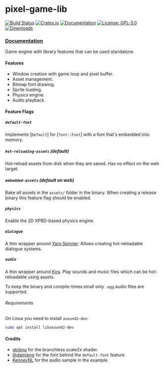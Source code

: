 # pixel-game-lib

[![Build Status](https://github.com/tversteeg/pixel-game-lib/workflows/CI/badge.svg)](https://github.com/tversteeg/pixel-game-lib/actions?workflow=CI)
[![Crates.io](https://img.shields.io/crates/v/pixel-game-lib.svg)](https://crates.io/crates/pixel-game-lib)
[![Documentation](https://docs.rs/pixel-game-lib/badge.svg)](https://docs.rs/pixel-game-lib)
[![License: GPL-3.0](https://img.shields.io/crates/l/pixel-game-lib.svg)](#license)
[![Downloads](https://img.shields.io/crates/d/pixel-game-lib.svg)](#downloads)

### [Documentation](https://docs.rs/pixel-game-lib/)

<!-- cargo-rdme start -->

Game engine with library features that can be used standalone.

#### Features

- Window creation with game loop and pixel buffer.
- Asset management.
- Bitmap font drawing.
- Sprite loading.
- Physics engine.
- Audio playback.

#### Feature Flags

##### `default-font`

Implements [`Default`] for [`font::Font`] with a font that's embedded into memory.

##### `hot-reloading-assets` (default)

Hot-reload assets from disk when they are saved.
Has no effect on the web target.

##### `embedded-assets` (default on web)

Bake _all_ assets in the `assets/` folder in the binary.
When creating a release binary this feature flag should be enabled.

##### `physics`

Enable the 2D XPBD-based physics engine.

##### `dialogue`

A thin wrapper around [Yarn Spinner](https://www.yarnspinner.dev/).
Allows creating hot-reloadable dialogue systems.

##### `audio`

A thin wrapper around [Kira](https://docs.rs/kira/latest/kira/).
Play sounds and music files which can be hot-reloadable using assets.

To keep the binary and compile-times small only `.ogg` audio files are supported.

###### Requirements

On Linux you need to install `asound2-dev`:

```sh
sudo apt install libasound2-dev
```

<!-- cargo-rdme end -->

#### Credits

- [gtoknu](https://www.shadertoy.com/view/4l2SRz) for the branchless scale2x shader.
- [@damieng](https://damieng.com/typography/zx-origins/beachball/) for the font behind the `default-font` feature.
- [KenneyNL](https://kenney.nl/assets/ui-audio) for the audio sample in the example.
